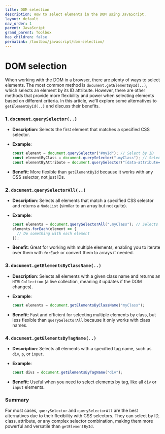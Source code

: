 ```yaml
---
title: DOM selection
description: How to select elements in the DOM using JavaScript.
layout: default
nav_order: 1
parent: JavaScript
grand_parent: Toolbox
has_children: false
permalink: /toolbox/javascript/dom-selection/
---
```


# DOM selection

When working with the DOM in a browser, there are plenty of ways to select elements. The most common method is `document.getElementById(..)`, which selects an element by its ID attribute. However, there are other methods that provide more flexibility and power when selecting elements based on different criteria. In this article, we'll explore some alternatives to `getElementById(..)` and discuss their benefits.

### 1. **`document.querySelector(..)`**

- **Description**: Selects the first element that matches a specified CSS selector.
- **Example**:

     ```javascript
     const element = document.querySelector("#myId"); // Select by ID
     const elementByClass = document.querySelector(".myClass"); // Select by class
     const elementByAttribute = document.querySelector("[data-attribute='value']"); // Select by attribute
     ```

- **Benefit**: More flexible than `getElementById` because it works with any CSS selector, not just IDs.

### 2. **`document.querySelectorAll(..)`**

- **Description**: Selects all elements that match a specified CSS selector and returns a `NodeList` (similar to an array but not quite).
- **Example**:

     ```javascript
     const elements = document.querySelectorAll(".myClass"); // Selects all elements with class `myClass`
     elements.forEach(element => {
       // Do something with each element
     });
     ```

- **Benefit**: Great for working with multiple elements, enabling you to iterate over them with `forEach` or convert them to arrays if needed.

### 3. **`document.getElementsByClassName(..)`**

- **Description**: Selects all elements with a given class name and returns an `HTMLCollection` (a live collection, meaning it updates if the DOM changes).
- **Example**:

     ```javascript
     const elements = document.getElementsByClassName("myClass");
     ```

- **Benefit**: Fast and efficient for selecting multiple elements by class, but less flexible than `querySelectorAll` because it only works with class names.

### 4. **`document.getElementsByTagName(..)`**

- **Description**: Selects all elements with a specified tag name, such as `div`, `p`, or `input`.
- **Example**:

     ```javascript
     const divs = document.getElementsByTagName("div");
     ```

- **Benefit**: Useful when you need to select elements by tag, like all `div` or `input` elements.

### Summary

For most cases, `querySelector` and `querySelectorAll` are the best alternatives due to their flexibility with CSS selectors. They can select by ID, class, attribute, or any complex selector combination, making them more powerful and versatile than `getElementById`.

